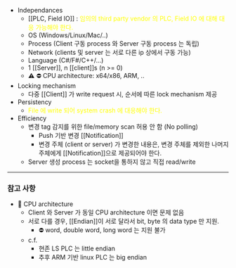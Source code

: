 - Independances
	- [[PLC, Field IO]] : <font style="color:yellow">임의의 third party vendor 의 PLC, Field IO 에 대해 대응 가능해야 한다.</font>
	- OS (Windows/Linux/Mac/..)
	- Process (Client 구동 process 와 Server 구동 process 는 독립)
	- Network (clients 및 server 는 서로 다른 ip 상에서 구동 가능)
	- Language (C#/F#/C++/...)
	- 1 [[Server]], n [[client]]s (n >= 0)
	- ⚠️ ⛔ CPU architecture: x64/x86, ARM, ..
- Locking mechanism
	- 다중 [[Client]] 가 write request 시, 순서에 따른 lock mechanism 제공
- Persistency
	- <font style="color:yellow">File 에 write 되어 system crash 에 대응해야 한다.</font> 
- Efficiency
	- 변경 tag 감지를 위한 file/memory scan 허용 안 함 (No polling)
		- Push 기반 변경 [[Notification]]
		- 변경 주체 (client or server) 가 변경한 내용은, 변경 주체를 제외한 나머지 주체에게 [[Notification]]으로 제공되어야 한다.
	- Server 생성 process 는 socket을 통하지 않고 직접 read/write


---
### 참고 사항

- 📝 CPU architecture
	- Client 와 Server 가 동일 CPU architecture 이면 문제 없음
	- 서로 다를 경우, [[Endian]]이 서로 달라서 bit, byte 의 data type 만 지원.
		- ⛔ word, double word, long word 는 지원 불가
	- c.f.
		- 현존 LS PLC 는 little endian
		- 추후 ARM 기반 linux PLC 는 big endian

